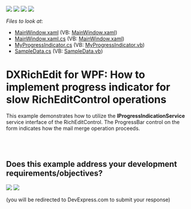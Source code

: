 <!-- default badges list -->
![](https://img.shields.io/endpoint?url=https://codecentral.devexpress.com/api/v1/VersionRange/128607052/21.1.5%2B)
[![](https://img.shields.io/badge/Open_in_DevExpress_Support_Center-FF7200?style=flat-square&logo=DevExpress&logoColor=white)](https://supportcenter.devexpress.com/ticket/details/E3293)
[![](https://img.shields.io/badge/📖_How_to_use_DevExpress_Examples-e9f6fc?style=flat-square)](https://docs.devexpress.com/GeneralInformation/403183)
[![](https://img.shields.io/badge/💬_Leave_Feedback-feecdd?style=flat-square)](#does-this-example-address-your-development-requirementsobjectives)
<!-- default badges end -->
<!-- default file list -->
*Files to look at*:

* [MainWindow.xaml](./CS/MainWindow.xaml) (VB: [MainWindow.xaml](./VB/MainWindow.xaml))
* [MainWindow.xaml.cs](./CS/MainWindow.xaml.cs) (VB: [MainWindow.xaml](./VB/MainWindow.xaml))
* [MyProgressIndicator.cs](./CS/MyProgressIndicator.cs) (VB: [MyProgressIndicator.vb](./VB/MyProgressIndicator.vb))
* [SampleData.cs](./CS/SampleData.cs) (VB: [SampleData.vb](./VB/SampleData.vb))
<!-- default file list end -->
# DXRichEdit for WPF: How to implement progress indicator for slow RichEditControl operations


<p>This example demonstrates how to utilize the <strong>IProgressIndicationService </strong>service interface of the RichEditControl. The ProgressBar control on the form indicates how the mail merge operation proceeds.</p><br />


<br/>


<!-- feedback -->
## Does this example address your development requirements/objectives?

[<img src="https://www.devexpress.com/support/examples/i/yes-button.svg"/>](https://www.devexpress.com/support/examples/survey.xml?utm_source=github&utm_campaign=dxrichedit-for-wpf-how-to-implement-progress-indicator&~~~was_helpful=yes) [<img src="https://www.devexpress.com/support/examples/i/no-button.svg"/>](https://www.devexpress.com/support/examples/survey.xml?utm_source=github&utm_campaign=dxrichedit-for-wpf-how-to-implement-progress-indicator&~~~was_helpful=no)

(you will be redirected to DevExpress.com to submit your response)
<!-- feedback end -->
